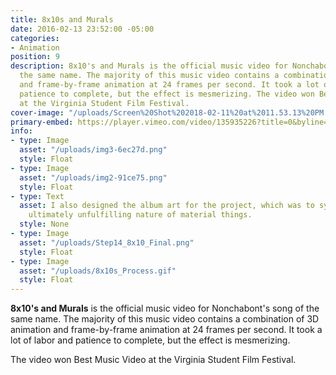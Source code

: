 ```yaml
---
title: 8x10s and Murals
date: 2016-02-13 23:52:00 -05:00
categories:
- Animation
position: 9
description: 8x10's and Murals is the official music video for Nonchabont's song of
  the same name. The majority of this music video contains a combination of 3D animation
  and frame-by-frame animation at 24 frames per second. It took a lot of labor and
  patience to complete, but the effect is mesmerizing. The video won Best Music Video
  at the Virginia Student Film Festival.
cover-image: "/uploads/Screen%20Shot%202018-02-11%20at%2011.53.13%20PM.png"
primary-embed: https://player.vimeo.com/video/135935226?title=0&byline=0&portrait=0
info:
- type: Image
  asset: "/uploads/img3-6ec27d.png"
  style: Float
- type: Image
  asset: "/uploads/img2-91ce75.png"
  style: Float
- type: Text
  asset: I also designed the album art for the project, which was to symbolize the
    ultimately unfulfilling nature of material things.
  style: None
- type: Image
  asset: "/uploads/Step14_8x10_Final.png"
  style: Float
- type: Image
  asset: "/uploads/8x10s_Process.gif"
  style: Float
---
```


**8x10's and Murals** is the official music video for Nonchabont's song of the same name. The majority of this music video contains a combination of 3D animation and frame-by-frame animation at 24 frames per second. It took a lot of labor and patience to complete, but the effect is mesmerizing. 

The video won Best Music Video at the Virginia Student Film Festival.